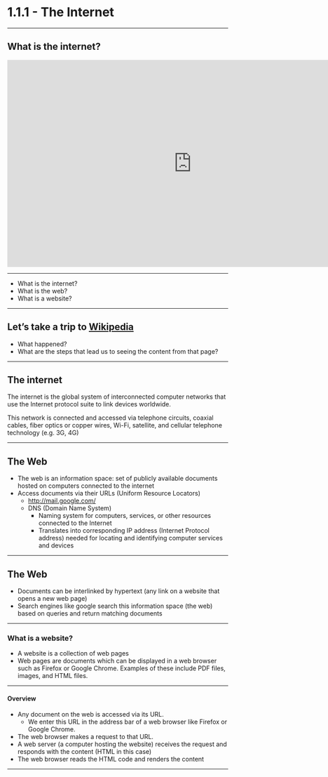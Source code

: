 # 1.1.1 - The Internet

---

## What is the internet?


<iframe width="840" height="472" src="https://www.youtube.com/embed/iDbyYGrswtg" frameborder="0" allowfullscreen></iframe>

---

- What is the internet?
- What is the web?
- What is a website?

---

## Let’s take a trip to [Wikipedia](https://en.wikipedia.org/wiki/Montreal)

- What happened?
- What are the steps that lead us to seeing the content from that page?

---

## The internet

The internet is the global system of interconnected computer networks that use the Internet protocol suite to link devices worldwide.

This network is connected and accessed via telephone circuits, coaxial cables, fiber optics or copper wires, Wi-Fi, satellite, and cellular telephone technology (e.g. 3G, 4G)

---

## The Web

- The web is an information space: set of publicly available documents hosted on computers connected to the internet
- Access documents via their URLs (Uniform Resource Locators)
    - http://mail.google.com/
    - DNS (Domain Name System)
        - Naming system for computers, services, or other resources connected to the Internet
        - Translates into corresponding IP address (Internet Protocol address) needed for locating and identifying computer services and devices

---

## The Web

- Documents can be interlinked by hypertext (any link on a website that opens a new web page)
- Search engines like google search this information space (the web) based on queries and return matching documents

---

### What is a website?

- A website is a collection of web pages
- Web pages are documents which can be displayed in a web browser such as Firefox or Google Chrome. Examples of these include PDF files, images, and HTML files.

---

#### Overview

- Any document on the web is accessed via its URL.
    - We enter this URL in the address bar of a web browser like Firefox or Google Chrome.
- The web browser makes a request to that URL.
- A web server (a computer hosting the website) receives the request and responds with the content (HTML in this case)
- The web browser reads the HTML code and renders the content

---
